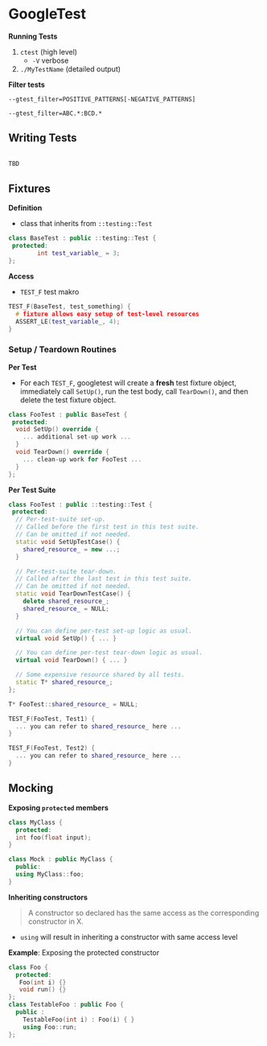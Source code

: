 # GoogleTest





**Running Tests**

1. `ctest` (high level) 
   - `-V` verbose
2. `./MyTestName` (detailed output)

**Filter tests**

`--gtest_filter=POSITIVE_PATTERNS[-NEGATIVE_PATTERNS]`

`--gtest_filter=ABC.*:BCD.*`



## Writing Tests



```cpp

TBD


```





## Fixtures



**Definition**

- class that inherits from `::testing::Test`

  

```cpp
class BaseTest : public ::testing::Test {
 protected:
 		int test_variable_ = 3;
};
```

**Access**

- `TEST_F` test makro

```cpp
TEST_F(BaseTest, test_something) {
  # fixture allows easy setup of test-level resources
  ASSERT_LE(test_variable_, 4);
}
```



### Setup / Teardown Routines



**Per Test**

- For each `TEST_F`, googletest will create a **fresh** test fixture object, immediately call `SetUp()`, run the test body, call `TearDown()`, and then delete the test fixture object.

```cpp
class FooTest : public BaseTest {
 protected:
  void SetUp() override {
    ... additional set-up work ...
  }
  void TearDown() override {
    ... clean-up work for FooTest ...
  }
};
```

**Per Test Suite**

```cpp
class FooTest : public ::testing::Test {
 protected:
  // Per-test-suite set-up.
  // Called before the first test in this test suite.
  // Can be omitted if not needed.
  static void SetUpTestCase() {
    shared_resource_ = new ...;
  }

  // Per-test-suite tear-down.
  // Called after the last test in this test suite.
  // Can be omitted if not needed.
  static void TearDownTestCase() {
    delete shared_resource_;
    shared_resource_ = NULL;
  }

  // You can define per-test set-up logic as usual.
  virtual void SetUp() { ... }

  // You can define per-test tear-down logic as usual.
  virtual void TearDown() { ... }

  // Some expensive resource shared by all tests.
  static T* shared_resource_;
};

T* FooTest::shared_resource_ = NULL;

TEST_F(FooTest, Test1) {
  ... you can refer to shared_resource_ here ...
}

TEST_F(FooTest, Test2) {
  ... you can refer to shared_resource_ here ...
}
```





## Mocking



**Exposing `protected` members**

```cpp
class MyClass {
  protected:
  int foo(float input);
}

class Mock : public MyClass {
  public:
  using MyClass::foo;
}
```



**Inheriting constructors**

> A constructor so declared has the same access as the corresponding constructor in X.

- `using` will result in inheriting a constructor with same access level



**Example**: Exposing the protected constructor

```cpp
class Foo {
  protected:
   Foo(int i) {}
   void run() {}
};
class TestableFoo : public Foo {
  public :
    TestableFoo(int i) : Foo(i) { }
    using Foo::run;
};
```

